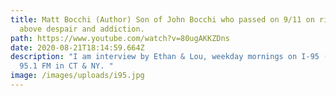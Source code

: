 ```yaml
---
title: Matt Bocchi (Author) Son of John Bocchi who passed on 9/11 on rising
  above despair and addiction.
path: https://www.youtube.com/watch?v=80ugAKKZDns
date: 2020-08-21T18:14:59.664Z
description: "I am interview by Ethan & Lou, weekday mornings on I-95 (WRKI)
  95.1 FM in CT & NY. "
image: /images/uploads/i95.jpg
---
```

